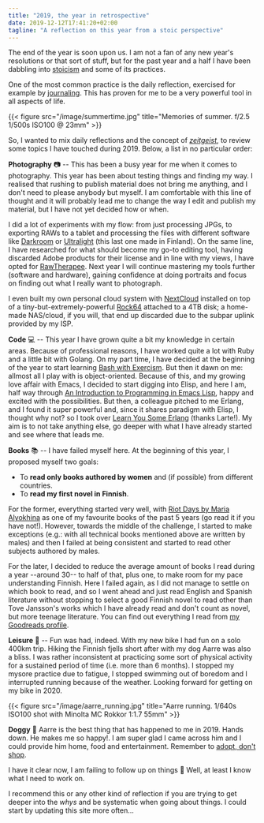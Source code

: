 ```yaml
---
title: "2019, the year in retrospective"
date: 2019-12-12T17:41:20+02:00
tagline: "A reflection on this year from a stoic perspective" 
---
```


The end of the year is soon upon us. I am not a fan of any new year's resolutions or that sort of stuff, but for the past year and a half I have been dabbling into [stoicism](https://en.wikipedia.org/wiki/Stoicism) and some of its practices.

One of the most common practice is the daily reflection, exercised for example by [journaling](https://en.wikipedia.org/wiki/Diary). This has proven for me to be a very powerful tool in all aspects of life.

{{< figure src="/image/summertime.jpg" title="Memories of summer. f/2.5 1/500s ISO100 @ 23mm" >}}


So, I wanted to mix daily reflections and the concept of [*zeitgeist*](https://en.wikipedia.org/wiki/Zeitgeist), to review some topics I have touched during 2019. Below, a list in no particular order:

**Photography**  :camera: -- This has been a busy year for me when it comes to photography. This year has been about testing things and finding my way. I realised that rushing to publish material does not bring me anything, and I don't need to please anybody but myself. I am comfortable with this line of thought and it will probably lead me to change the way I edit and publish my material, but I have not yet decided how or when. 

I did a lot of experiments with my flow: from just processing JPGs, to exporting RAWs to a tablet and processing the files with different software like [Darkroom](https://darkroom.co/) or [Ultralight](http://www.ultralightapp.com/) (this last one made in Finland). On the same line, I have researched for what should become my go-to editing tool, having discarded Adobe products for their license and in line with my views, I have opted for [RawTherapee](https://rawtherapee.com/). Next year I will continue mastering my tools further (software and hardware), gaining confidence at doing portraits and focus on finding out what I really want to photograph.

I even built my own personal cloud system with [NextCloud](https://en.wikipedia.org/wiki/Nextcloud) installed on top of a tiny-but-extremely-powerful [Rock64](https://www.pine64.org/devices/single-board-computers/rock64/) attached to a 4TB disk; a home-made NAS/cloud, if you will, that end up discarded due to the subpar uplink provided by my ISP.

**Code** :computer: -- This year I have grown quite a bit my knowledge in certain areas. Because of professional reasons, I have worked quite a lot with Ruby and a little bit with Golang. On my part time, I have decided at the beginning of the year to start learning [Bash with Exercism](https://exercism.io/tracks/bash). But then it dawn on me: allmost all I play with is object-oriented. Because of this, and my growing love affair with Emacs, I decided to start digging into Elisp, and here I am, half way through [An Introduction to Programming in Emacs Lisp](https://www.gnu.org/software/emacs/manual/eintr.html), happy and excited with the possibilities. But then, a colleague pitched to me Erlang, and I found it super powerful and, since it shares paradigm with Elisp, I thought why not? so I took over [Learn You Some Erlang](https://learnyousomeerlang.com/) (thanks Larte!). My aim is to not take anything else, go deeper with what I have already started and see where that leads me.

**Books** :books: -- I have failed myself here. At the beginning of this year, I proposed myself two goals:

- To **read only books authored by women** and (if possible) from different countries.
- To **read my first novel in Finnish**.

For the former, everything started very well, with [Riot Days by Maria Alyokhina](https://www.penguin.co.uk/books/306/306607/riot-days/9780141986616.html) as one of my favourite books of the past 5 years (go read it if you have not!). However, towards the middle of the challenge, I started to make exceptions (e.g.: with all technical books mentioned above are written by males) and then I failed at being consistent and started to read other subjects authored by males. 

For the later, I decided to reduce the average amount of books I read during a year --around 30-- to half of that, plus one, to make room for my pace understanding Finnish. Here I failed again, as I did not manage to settle on which book to read, and so I went ahead and just read English and Spanish literature without stopping to select a good Finnish novel to read other than Tove Jansson's works which I have already read and don't count as novel, but more teenage literature. You can find out everything I read from [my Goodreads profile](https://www.goodreads.com/spav).

**Leisure** :bicyclist: -- Fun was had, indeed. With my new bike I had fun on a solo 400km trip. Hiking the Finnish fjells short after with my dog Aarre was also a bliss. I was rather inconsistent at practicing some sort of physical activity for a sustained period of time (i.e. more than 6 months). I stopped my mysore practice due to fatigue, I stopped swimming out of boredom and I interrupted running because of the weather. Looking forward for getting on my bike in 2020.

{{< figure src="/image/aarre_running.jpg" title="Aarre running. 1/640s ISO100 shot with Minolta MC Rokkor 1:1.7 55mm" >}}

**Doggy** :dog: Aarre is the best thing that has happened to me in 2019. Hands down. He makes me so happy!. I am super glad I came across him and I could provide him home, food and entertainment. Remember to [adopt, don't shop](https://www.caninejournal.com/adopt-dont-shop/).

I have it clear now, I am failing to follow up on things :see_no_evil: Well, at least I know what I need to work on.

I recommend this or any other kind of reflection if you are trying to get deeper into the _whys_ and be systematic when going about things. I could start by updating this site more often...
